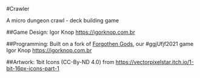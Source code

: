#Crawler

A micro dungeon crawl - deck building game


##Game Design:
    Igor Knop
    https://igorknop.com.br

##Programming:
    Built on a fork of [Forgothen Gods](https://github.com/ufjf-dcc104/ufjfGGJ2021-forgotten-gods), our #ggjUfjf2021 game
    Igor Knop
    https://igorknop.com.br


##Artwork:
    1bit Icons (CC-By-ND 4.0) from 
    https://vectorpixelstar.itch.io/1-bit-16px-icons-part-1